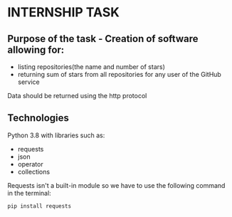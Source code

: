 # INTERNSHIP TASK

## Purpose of the task - Creation of software allowing for:
* listing repositories(the name and number of stars)
* returning sum of stars from all repositories
for any user of the GitHub service

Data should be returned using the http protocol

## Technologies
Python 3.8 with libraries such as:
* requests
* json
* operator
* collections

Requests isn't a built-in module so we have to use the following command in the terminal:

```
pip install requests
```
